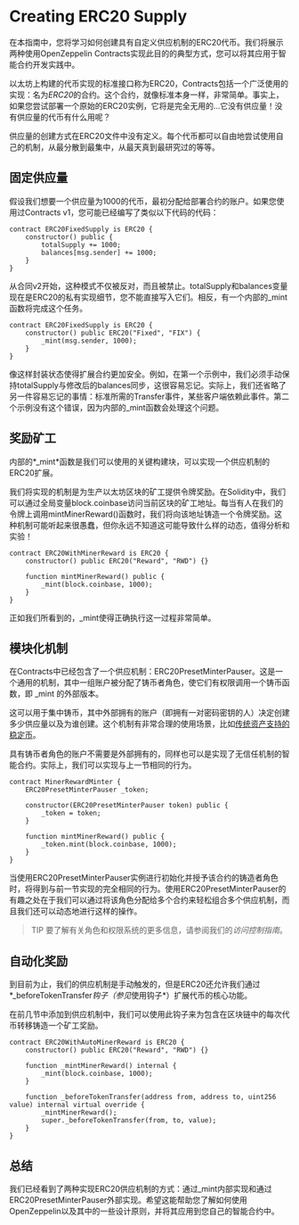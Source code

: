 # Creating ERC20 Supply
在本指南中，您将学习如何创建具有自定义供应机制的ERC20代币。我们将展示两种使用OpenZeppelin Contracts实现此目的的典型方式，您可以将其应用于智能合约开发实践中。

以太坊上构建的代币实现的标准接口称为ERC20，Contracts包括一个广泛使用的实现：名为*ERC20*的合约。这个合约，就像标准本身一样，非常简单。事实上，如果您尝试部署一个原始的ERC20实例，它将是完全无用的...它没有供应量！没有供应量的代币有什么用呢？

供应量的创建方式在ERC20文件中没有定义。每个代币都可以自由地尝试使用自己的机制，从最分散到最集中，从最天真到最研究过的等等。

## 固定供应量
假设我们想要一个供应量为1000的代币，最初分配给部署合约的账户。如果您使用过Contracts v1，您可能已经编写了类似以下代码的代码：
```
contract ERC20FixedSupply is ERC20 {
    constructor() public {
        totalSupply += 1000;
        balances[msg.sender] += 1000;
    }
}
```

从合同v2开始，这种模式不仅被反对，而且被禁止。totalSupply和balances变量现在是ERC20的私有实现细节，您不能直接写入它们。相反，有一个内部的_mint函数将完成这个任务。
```
contract ERC20FixedSupply is ERC20 {
    constructor() public ERC20("Fixed", "FIX") {
        _mint(msg.sender, 1000);
    }
}
```
像这样封装状态使得扩展合约更加安全。例如，在第一个示例中，我们必须手动保持totalSupply与修改后的balances同步，这很容易忘记。实际上，我们还省略了另一件容易忘记的事情：标准所需的Transfer事件，某些客户端依赖此事件。第二个示例没有这个错误，因为内部的_mint函数会处理这个问题。

## 奖励矿工
内部的*_mint*函数是我们可以使用的关键构建块，可以实现一个供应机制的ERC20扩展。

我们将实现的机制是为生产以太坊区块的矿工提供令牌奖励。在Solidity中，我们可以通过全局变量block.coinbase访问当前区块的矿工地址。每当有人在我们的令牌上调用mintMinerReward()函数时，我们将向该地址铸造一个令牌奖励。这种机制可能听起来很愚蠢，但你永远不知道这可能导致什么样的动态，值得分析和实验！

```
contract ERC20WithMinerReward is ERC20 {
    constructor() public ERC20("Reward", "RWD") {}

    function mintMinerReward() public {
        _mint(block.coinbase, 1000);
    }
}
```
正如我们所看到的，_mint使得正确执行这一过程非常简单。

## 模块化机制
在Contracts中已经包含了一个供应机制：ERC20PresetMinterPauser。这是一个通用的机制，其中一组账户被分配了铸币者角色，使它们有权限调用一个铸币函数，即 _mint 的外部版本。

这可以用于集中铸币，其中外部拥有的账户（即拥有一对密码密钥的人）决定创建多少供应量以及为谁创建。这个机制有非常合理的使用场景，比如[传统资产支持的稳定币](https://medium.com/reserve-currency/why-another-stablecoin-866f774afede#3aea)。

具有铸币者角色的账户不需要是外部拥有的，同样也可以是实现了无信任机制的智能合约。实际上，我们可以实现与上一节相同的行为。

```
contract MinerRewardMinter {
    ERC20PresetMinterPauser _token;

    constructor(ERC20PresetMinterPauser token) public {
        _token = token;
    }

    function mintMinerReward() public {
        _token.mint(block.coinbase, 1000);
    }
}
```

当使用ERC20PresetMinterPauser实例进行初始化并授予该合约的铸造者角色时，将得到与前一节实现的完全相同的行为。使用ERC20PresetMinterPauser的有趣之处在于我们可以通过将该角色分配给多个合约来轻松组合多个供应机制，而且我们还可以动态地进行这样的操作。

> TIP
要了解有关角色和权限系统的更多信息，请参阅我们的*访问控制指南*。

## 自动化奖励
到目前为止，我们的供应机制是手动触发的，但是ERC20还允许我们通过*_beforeTokenTransfer*钩子（参见*使用钩子*）扩展代币的核心功能。

在前几节中添加到供应机制中，我们可以使用此钩子来为包含在区块链中的每次代币转移铸造一个矿工奖励。
```
contract ERC20WithAutoMinerReward is ERC20 {
    constructor() public ERC20("Reward", "RWD") {}

    function _mintMinerReward() internal {
        _mint(block.coinbase, 1000);
    }

    function _beforeTokenTransfer(address from, address to, uint256 value) internal virtual override {
        _mintMinerReward();
        super._beforeTokenTransfer(from, to, value);
    }
}
```

## 总结
我们已经看到了两种实现ERC20供应机制的方式：通过_mint内部实现和通过ERC20PresetMinterPauser外部实现。希望这能帮助您了解如何使用OpenZeppelin以及其中的一些设计原则，并将其应用到您自己的智能合约中。
